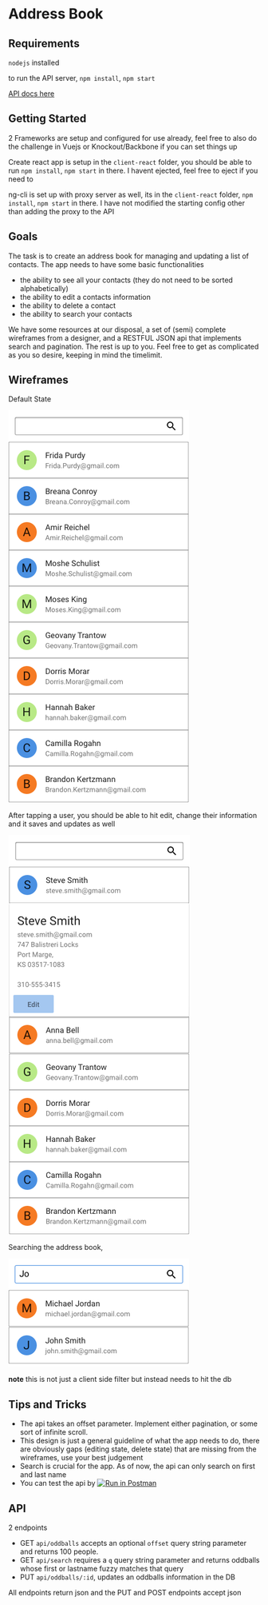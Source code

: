 # Address Book

## Requirements

`nodejs` installed

to run the API server, `npm install`, `npm start`

[API docs here](#api)

## Getting Started

2 Frameworks are setup and configured for use already, feel free to also do the challenge in Vuejs or Knockout/Backbone if you can set things up

Create react app is setup in the `client-react` folder, you should be able to run `npm install`, `npm start` in there. I havent ejected, feel free to eject if you need to

ng-cli is set up with proxy server as well, its in the `client-react` folder, `npm install`, `npm start` in there. I have not modified the starting config other than adding the proxy to the API

## Goals

The task is to create an address book for managing and updating a list of contacts.
The app needs to have some basic functionalities

- the ability to see all your contacts (they do not need to be sorted alphabetically)
- the ability to edit a contacts information
- the ability to delete a contact
- the ability to search your contacts

We have some resources at our disposal, a set of (semi) complete wireframes from a designer, and a RESTFUL JSON api that implements search and pagination. The rest is up to you.
Feel free to get as complicated as you so desire, keeping in mind the timelimit. 


## Wireframes

Default State

![](mockups/default.png)

After tapping a user, you should be able to hit edit, change their information and it saves and updates as well

![](mockups/expanded.png)


Searching the address book,

![](mockups/Searching.png)

 **note** this is not just a client side filter but instead needs to hit the db


## Tips and Tricks

- The api takes an offset parameter. Implement either pagination, or some sort of infinite scroll.
- This design is just a general guideline of what the app needs to do, there are obviously gaps (editing state, delete state) that are missing from the wireframes, use your best judgement
- Search is crucial for the app. As of now, the api can only search on first and last name
- You can test the api by [![Run in Postman](https://run.pstmn.io/button.svg)](https://app.getpostman.com/run-collection/60bf8806cd83b8503e2f)

## API

2 endpoints

- GET `api/oddballs` accepts an optional `offset` query string parameter and returns 100 people.
- GET `api/search` requires a `q` query string parameter and returns oddballs whose first or lastname fuzzy matches that query
- PUT `api/oddballs/:id`, updates an oddballs information in the DB

All endpoints return json and the PUT and POST endpoints accept json
